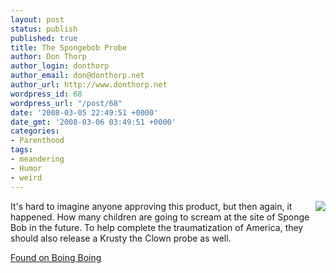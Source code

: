 ```yaml
---
layout: post
status: publish
published: true
title: The Spongebob Probe
author: Don Thorp
author_login: donthorp
author_email: don@donthorp.net
author_url: http://www.donthorp.net
wordpress_id: 68
wordpress_url: "/post/68"
date: '2008-03-05 22:49:51 +0000'
date_gmt: '2008-03-06 03:49:51 +0000'
categories:
- Parenthood
tags:
- meandering
- Humor
- weird
---
```

<p><img style="float:right" src="http://boingboing.net/images/spongebobrectal1.jpg" /> It's hard to imagine anyone approving this product, but then again, it happened. How many children are going to scream at the site of Sponge Bob in the future. To help complete the traumatization of America, they should also release a Krusty the Clown probe as well. </p>
<p><a href="http://feeds.feedburner.com/~r/boingboing/iBag/~3/240192974/spongebob-squarepant.html" target="_blank">Found on Boing Boing</a></p>
